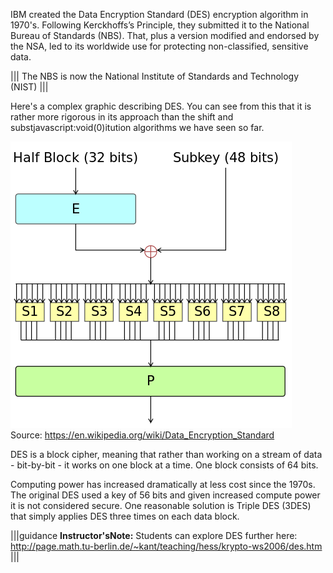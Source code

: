 IBM created the Data Encryption Standard (DES) encryption algorithm in 1970's. Following Kerckhoffs’s Principle, they submitted it to the National Bureau of Standards (NBS). That, plus a version modified and endorsed by the NSA, led to its worldwide use for protecting non-classified, sensitive data.

|||
The NBS is now the National Institute of Standards and Technology (NIST)
|||

Here's a complex graphic describing DES. You can see from this that it is rather more rigorous in its approach than the shift and substjavascript:void(0)itution algorithms we have seen so far.

![](.guides/img/DES.png)
Source: https://en.wikipedia.org/wiki/Data_Encryption_Standard

DES is a block cipher, meaning that rather than working on a stream of data - bit-by-bit - it works on one block at a time. One block consists of 64 bits.

Computing power has increased dramatically at less cost since the 1970s. The original DES used a key of 56 bits and given increased compute power it is not considered secure. One reasonable solution is Triple DES (3DES) that simply applies DES three times on each data block.

|||guidance
**Instructor'sNote:** Students can explore DES further here: http://page.math.tu-berlin.de/~kant/teaching/hess/krypto-ws2006/des.htm
|||

